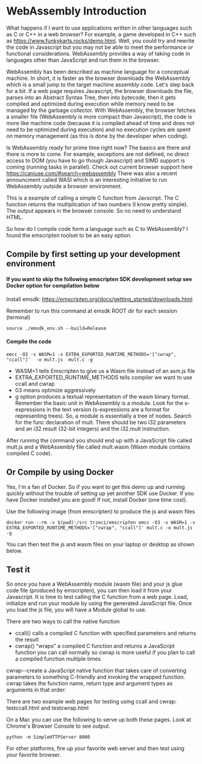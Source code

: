 # WebAssembly Introduction

What happens if I want to use applications written in other languages such as C or C++ in a web browser? For example, a game developed in C++ such as https://www.funkykarts.rocks/demo.html. Well, you could try and rewrite the code in Javascript but you may not be able to meet the performance or functional considerations. WebAssembly provides a way of taking code in languages other than JavaScript and run them in the browser.

WebAssembly has been described as machine language for a conceptual machine.  In short, it is  faster as the browser downloads the WebAssembly which is a small jump to the target machine assembly code. Let's step back for a bit. If a web page requires Javascript, the browser downloads the file, parses into an Abstract Syntax Tree, then into bytecode, then it gets compiled and optimized during execution while memory need to be managed by the garbage collector. With WebAssembly, the browser fetches a smaller file (WebAssembly is more compact than Javascript), the code is more like machine code (because it is compiled ahead of time and does not need to be optimized during execution) and no execution cycles are spent on memory management (as this is done by the developer when coding). 

Is WebAssembly ready for prime time right now? The basics are there and there is more to come. For example, exceptions are not defined, no direct access to DOM (you have to go though Javascript) and SIMD support is coming (running tasks in parallel).  Check out current browser support here https://caniuse.com/#search=webassembly   There was also a recent announcment called WASI which is an interesting initiative to run WebAssembly outside a browser environment.

This is a example of calling a simple C function from Javscript.  The C function returns the multiplication of two numbers (I know pretty simple).  The output appears in the browser console. So no need to understand HTML.

So how do I compile code form a language such as C to WebAssembly? I found the emscripten toolset to be an easy option.  

## Compile by first setting up your development environment 
#### If you want to skip the following emscripten SDK development setup see Docker option for compilation below

Install emsdk: https://emscripten.org/docs/getting_started/downloads.html

Remember to run this command at emsdk ROOT dir for each session (terminal)

```source ./emsdk_env.sh --build=Release```

#### Compile the code

```emcc -O3 -s WASM=1 -s EXTRA_EXPORTED_RUNTIME_METHODS='["cwrap", "ccall"]'  -o mult.js  mult.c -g```

- WASM=1 tells Emscripten to give us a Wasm file instead of an asm.js file
- EXTRA_EXPORTED_RUNTIME_METHODS tells compiler we want to use ccall and cwrap
- 03 means optimize aggressively
- g option produces a textual representation of the wasm binary format. Remember the basic unit in WebAssembly is a module.  Look for the s-expressions in the text version (s-expressions are a format for representing trees). So, a module is essentially a tree of nodes. Search for the func declaration of mult.  There should be two i32 parameters and an i32 result (32-bit integers) and the i32.mult instruction.

After running the command you should end up with a JavaScript file called mult.js and a WebAssembly file called mult.wasm (Wasm module contains compiled C code).

## Or Compile by using Docker  
Yes, I'm a fan of Docker.  So if you want to get this demo up and running quickly without the trouble of setting up yet another SDK use Docker.  If you have Docker installed you are good! If not, install Docker (one time cost).  

Use the following  image (from emscripten) to produce the js and wasm files  

```docker run --rm -v $(pwd):/src trzeci/emscripten emcc -O3 -s WASM=1 -s EXTRA_EXPORTED_RUNTIME_METHODS='["cwrap", "ccall"]' mult.c -o mult.js -g```

You can then test the js and wasm files on your laptop or desktop as shown below.

## Test it

So once you have a WebAssembly module (wasm file) and your js glue code file (produced by emscripten), you can then load it from your Javascript.  It is time to test calling the C function from a web page.  Load, initialize and run your module by using the generated JavaScript file. Once you load the js file, you will have a Module global to use. 

There are two ways to call the native function
- ccall() calls a compiled C function with specified parameters and returns the result
- cwrap() “wraps” a compiled C function and returns a JavaScript function you can call normally
so cwrap is more useful if you plan to call a compiled function multiple times

cwrap--create a JavaScript native function that takes care of converting parameters to something C-friendly and invoking the wrapped function. cwrap takes the function name, return type and argument types as arguments in that order:  

There are two example web pages for testing using ccall and cwrap: testccall.html and testcwrap.html

On a Mac you can use the following to serve up both these pages. Look at Chrome's Browser Console to see output.  

```python -m SimpleHTTPServer 8000```

For other platforms, fire up your favorite web server and then test using your favorite browser.
